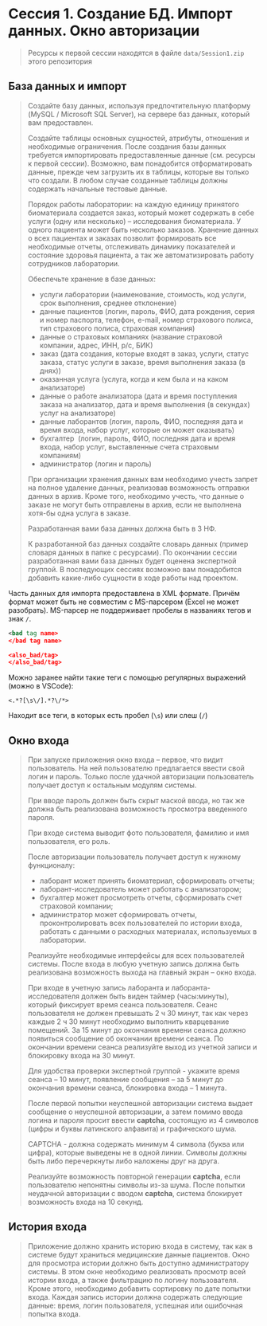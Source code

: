 # Сессия 1. Создание БД. Импорт данных. Окно авторизации

>Ресурсы к первой сессии находятся в файле `data/Session1.zip` этого репозитория

## База данных и импорт

>Создайте базу данных, используя предпочтительную платформу (MySQL / Microsoft SQL Server), на сервере баз данных, который вам предоставлен.
>
>Создайте таблицы основных сущностей, атрибуты, отношения и необходимые ограничения. После создания базы данных требуется импортировать предоставленные данные (см. ресурсы к первой сессии). Возможно, вам понадобится отформатировать данные, прежде чем загрузить их в таблицы, которые вы только что создали. В любом случае созданные таблицы должны содержать начальные тестовые данные.
>
>Порядок работы лаборатории: на каждую единицу принятого биоматериала создается заказ, который может содержать в себе услуги (одну или несколько) – исследования биоматериала. У одного пациента может быть несколько заказов. Хранение данных о всех пациентах и заказах позволит формировать все необходимые отчеты, отслеживать динамику показателей и состояние здоровья пациента, а так же автоматизировать работу сотрудников лаборатории. 
>
>Обеспечьте хранение в базе данных:
>
>* услуги лаборатории (наименование, стоимость, код услуги, срок выполнения, среднее отклонение)
>* данные пациентов (логин, пароль, ФИО, дата рождения, серия и номер паспорта, телефон, e-mail, номер страхового полиса, тип страхового полиса, страховая компания)
>* данные о страховых компаниях (название страховой компании, адрес, ИНН, р/с, БИК)
>* заказ (дата создания, которые входят в заказ, услуги,  статус заказа, статус услуги в заказе, время выполнения заказа (в днях))
>* оказанная услуга (услуга, когда и кем была и на каком анализаторе)
>* данные о работе анализатора (дата и время поступления заказа на анализатор, дата и время выполнения (в секундах) услуг на анализаторе)
>* данные лаборантов (логин, пароль, ФИО, последняя дата и время входа, набор услуг, которые он может оказывать)
>* бухгалтер  (логин, пароль, ФИО, последняя дата и время входа, набор услуг, выставленные счета страховым компаниям)
>* администратор (логин и пароль)
>
>При организации хранения данных вам необходимо учесть запрет на полное удаление данных, реализовав возможность отправки данных в архив. Кроме того, необходимо учесть, что данные о заказе не могут быть отправлены в архив, если не выполнена хотя-бы одна услуга в заказе. 
>
>Разработанная вами база данных должна быть в 3 НФ.
>
>К разработанной баз данных создайте словарь данных (пример словаря данных в папке с ресурсами).
>По окончании сессии разработанная вами база данных будет оценена экспертной группой. В последующих сессиях возможно вам понадобится добавить какие-либо сущности в ходе работы над проектом. 

Часть данных для импорта предоставлена в XML формате. Причём формат может быть не совместим с MS-парсером (Excel не может разобрать). MS-парсер не поддерживает пробелы в названиях тегов и знак `/`.

```xml
<bad tag name>
</bad tag name>

<also_bad/tag>
</also_bad/tag>
```

Можно заранее найти такие теги с помощью регулярных выражений (можно в VSCode):

```regexp
<.*?[\s\/].*?\/*>
```

Находит все теги, в которых есть пробел (`\s`) или слеш (`/`)

## Окно входа

>При запуске приложения окно входа – первое, что видит пользователь. На ней пользователю предлагается ввести свой логин и пароль. Только после удачной авторизации пользователь получает доступ к остальным модулям системы.
>
>При вводе пароль должен быть скрыт маской ввода, но так же должна быть реализована возможность просмотра введенного пароля. 
>
>При входе система выводит фото пользователя, фамилию и имя пользователя, его роль.
>
>После авторизации пользователь получает доступ к нужному функционалу: 
>
>* лаборант может принять биоматериал, сформировать отчеты;
>* лаборант-исследователь может работать с анализатором;
>* бухгалтер может просмотреть отчеты, сформировать счет страховой компании;
>* администратор может сформировать отчеты,  проконтролировать всех пользователей по истории входа, работать с данными о расходных материалах, используемых в лаборатории. 
>
>Реализуйте необходимые интерфейсы для всех пользователей системы. После входа в любую учетную запись должна быть реализована возможность выхода на главный экран – окно входа. 
>
>При входе в учетную запись лаборанта и лаборанта-исследователя должен быть виден таймер (часы:минуты), который фиксирует время сеанса пользователя. Сеанс пользователя не должен превышать 2 ч 30 минут, так как через каждые 2 ч 30 минут необходимо выполнить кварцевание помещений. За 15 минут до окончания времени сеанса должно появиться сообщение об окончании времени сеанса. По окончании времени сеанса реализуйте выход из учетной записи и блокировку входа на 30 минут.
>
>Для удобства проверки экспертной группой  - укажите время сеанса – 10 минут, появление сообщения – за 5 минут до окончания времени сеанса, блокировка входа – 1 минута. 
>
>После первой попытки неуспешной авторизации система выдает сообщение о неуспешной авторизации, а затем помимо ввода логина и пароля просит ввести **captcha**, состоящую из 4 символов (цифры и буквы латинского алфавита) и графического шума. 
>
>CAPTCHA - должна содержать минимум 4 символа (буква или цифра), которые выведены не в одной линии. Символы должны быть либо перечеркнуты либо наложены друг на друга.
>
>Реализуйте возможность повторной генерации **captcha**, если пользователю непонятны символы из-за шума. 
После попытки неудачной авторизации с вводом **captcha**, система блокирует возможность входа на 10 секунд. 

## История входа

>Приложение должно хранить историю входа в систему, так как в системе будут храниться медицинские данные пациентов. Окно для просмотра истории должно быть доступно администратору системы. В этом окне необходимо реализовать просмотр всей истории входа, а также фильтрацию по логину пользователя. Кроме этого, необходимо добавить сортировку по дате попытки входа. Каждая запись истории должна содержать следующие данные: время, логин пользователя, успешная или ошибочная попытка входа.

